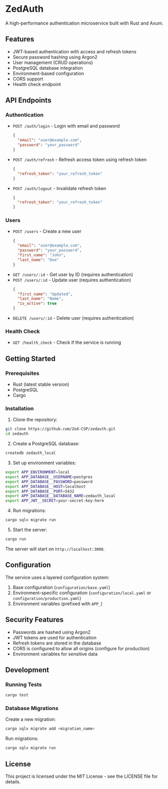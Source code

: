 # ZedAuth

A high-performance authentication microservice built with Rust and Axum.

## Features

- JWT-based authentication with access and refresh tokens
- Secure password hashing using Argon2
- User management (CRUD operations)
- PostgreSQL database integration
- Environment-based configuration
- CORS support
- Health check endpoint

## API Endpoints

### Authentication

- `POST /auth/login` - Login with email and password
  ```json
  {
    "email": "user@example.com",
    "password": "your_password"
  }
  ```
- `POST /auth/refresh` - Refresh access token using refresh token
  ```json
  {
    "refresh_token": "your_refresh_token"
  }
  ```
- `POST /auth/logout` - Invalidate refresh token
  ```json
  {
    "refresh_token": "your_refresh_token"
  }
  ```

### Users

- `POST /users` - Create a new user
  ```json
  {
    "email": "user@example.com",
    "password": "your_password",
    "first_name": "John",
    "last_name": "Doe"
  }
  ```
- `GET /users/:id` - Get user by ID (requires authentication)
- `POST /users/:id` - Update user (requires authentication)
  ```json
  {
    "first_name": "Updated",
    "last_name": "Name",
    "is_active": true
  }
  ```
- `DELETE /users/:id` - Delete user (requires authentication)

### Health Check

- `GET /health_check` - Check if the service is running

## Getting Started

### Prerequisites

- Rust (latest stable version)
- PostgreSQL
- Cargo

### Installation

1. Clone the repository:
```bash
git clone https://github.com/Zed-CSP/zedauth.git
cd zedauth
```

2. Create a PostgreSQL database:
```bash
createdb zedauth_local
```

3. Set up environment variables:
```bash
export APP_ENVIRONMENT=local
export APP_DATABASE__USERNAME=postgres
export APP_DATABASE__PASSWORD=password
export APP_DATABASE__HOST=localhost
export APP_DATABASE__PORT=5432
export APP_DATABASE__DATABASE_NAME=zedauth_local
export APP_JWT__SECRET=your-secret-key-here
```

4. Run migrations:
```bash
cargo sqlx migrate run
```

5. Start the server:
```bash
cargo run
```

The server will start on `http://localhost:3000`.

## Configuration

The service uses a layered configuration system:

1. Base configuration (`configuration/base.yaml`)
2. Environment-specific configuration (`configuration/local.yaml` or `configuration/production.yaml`)
3. Environment variables (prefixed with `APP_`)

## Security Features


- Passwords are hashed using Argon2
- JWT tokens are used for authentication
- Refresh tokens are stored in the database
- CORS is configured to allow all origins (configure for production)
- Environment variables for sensitive data

## Development

### Running Tests

```bash
cargo test
```

### Database Migrations

Create a new migration:
```bash
cargo sqlx migrate add <migration_name>
```

Run migrations:
```bash
cargo sqlx migrate run
```

## License

This project is licensed under the MIT License - see the LICENSE file for details.
